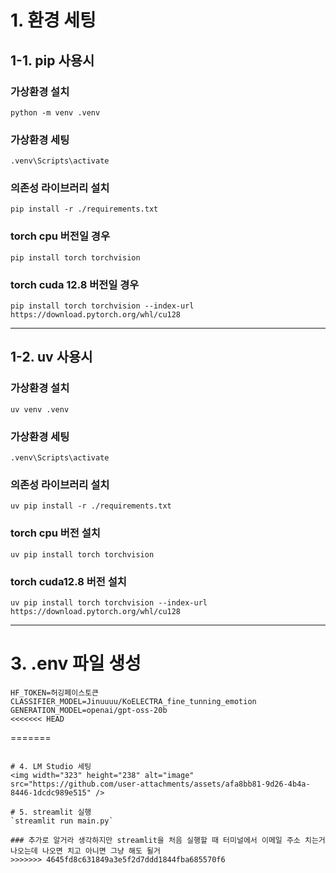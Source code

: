 # 1. 환경 세팅
## 1-1. pip 사용시
### 가상환경 설치
`python -m venv .venv`

### 가상환경 세팅
`.venv\Scripts\activate`

### 의존성 라이브러리 설치
`pip install -r ./requirements.txt`

### torch cpu 버전일 경우
`pip install torch torchvision`

### torch cuda 12.8 버전일 경우
`pip install torch torchvision --index-url https://download.pytorch.org/whl/cu128`

---

## 1-2. uv 사용시
### 가상환경 설치
`uv venv .venv`

### 가상환경 세팅
`.venv\Scripts\activate`

### 의존성 라이브러리 설치
`uv pip install -r ./requirements.txt`

### torch cpu 버전 설치
`uv pip install torch torchvision`

### torch cuda12.8 버전 설치
`uv pip install torch torchvision --index-url https://download.pytorch.org/whl/cu128`

---

# 3. .env 파일 생성
```
HF_TOKEN=허깅페이스토큰
CLASSIFIER_MODEL=Jinuuuu/KoELECTRA_fine_tunning_emotion
GENERATION_MODEL=openai/gpt-oss-20b
<<<<<<< HEAD
```
=======
```

# 4. LM Studio 세팅
<img width="323" height="238" alt="image" src="https://github.com/user-attachments/assets/afa8bb81-9d26-4b4a-8446-1dcdc989e515" />

# 5. streamlit 실행
`streamlit run main.py`

### 추가로 알거라 생각하지만 streamlit을 처음 실행할 때 터미널에서 이메일 주소 치는거 나오는데 나오면 치고 아니면 그냥 해도 될거
>>>>>>> 4645fd8c631849a3e5f2d7ddd1844fba685570f6
